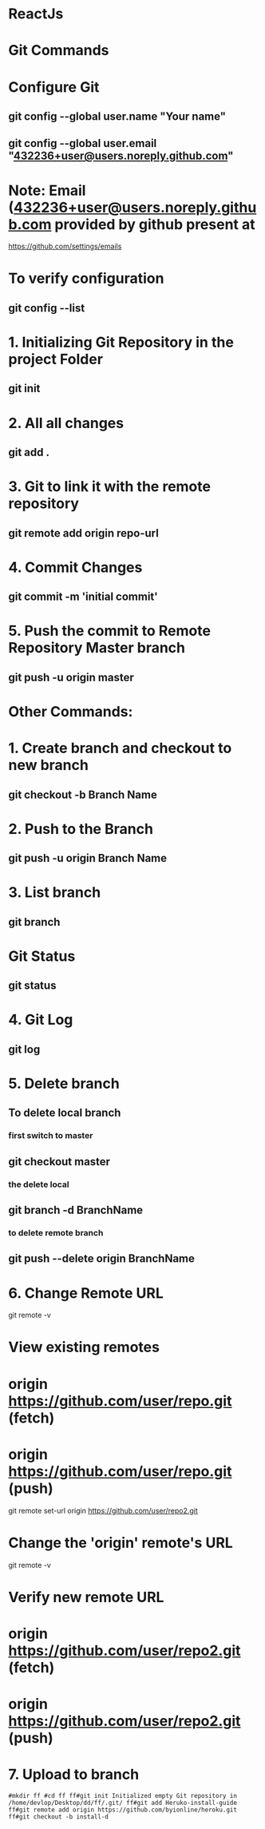# ReactJs

# Git Commands

# Configure Git

## git config --global user.name "Your name"
## git config --global user.email "432236+user@users.noreply.github.com"

# Note: Email (432236+user@users.noreply.github.com provided by github present at

https://github.com/settings/emails

# To verify configuration

## git config --list



# 1. Initializing Git Repository in the project Folder

## git init

# 2. All all changes

## git add .

# 3. Git to link it with the remote repository

## git remote add origin repo-url

# 4. Commit Changes

## git commit -m 'initial commit'

# 5. Push the commit to Remote Repository Master branch

## git push -u origin master

# Other Commands:

# 1. Create branch and checkout to new branch

## git checkout -b Branch Name

# 2. Push to the Branch 

## git push -u origin Branch Name

# 3. List branch

## git branch

# Git Status

## git status

# 4. Git Log

## git log

# 5. Delete branch

## To delete local branch

### first switch to master

## git checkout master

### the delete local

## git branch -d BranchName

### to delete remote branch

## git push --delete origin BranchName

# 6. Change Remote URL

git remote -v
# View existing remotes
# origin  https://github.com/user/repo.git (fetch)
# origin  https://github.com/user/repo.git (push)

git remote set-url origin https://github.com/user/repo2.git
# Change the 'origin' remote's URL

git remote -v
# Verify new remote URL
# origin  https://github.com/user/repo2.git (fetch)
# origin  https://github.com/user/repo2.git (push)

# 7. Upload to branch
`#mkdir ff
#cd ff
ff#git init
Initialized empty Git repository in /home/devlop/Desktop/dd/ff/.git/
ff#git add Heruko-install-guide 
ff#git remote add origin https://github.com/byionline/heroku.git
ff#git checkout -b install-d
`
